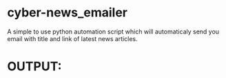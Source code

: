 # cyber-news_emailer

A simple to use python automation script which will automaticaly send you email with title and link of latest news articles.

# OUTPUT:

